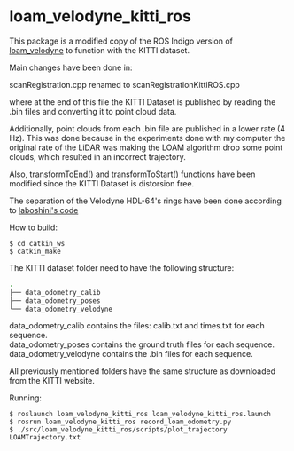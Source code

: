 # loam_velodyne_kitti_ros
This package is a modified copy of the ROS Indigo version of [loam_velodyne](http://docs.ros.org/indigo/api/loam_velodyne/html/files.html) to function with the KITTI dataset.
 
Main changes have been done in:
 
scanRegistration.cpp renamed to scanRegistrationKittiROS.cpp

where at the end of this file the KITTI Dataset is published by reading the .bin files and converting it to point cloud data.

Additionally, point clouds from each .bin file are published in a lower rate (4 Hz). This was done because in the experiments done with my computer the original rate of the LiDAR was making the LOAM algorithm drop some point clouds, which resulted in an incorrect trajectory.
 
Also, transformToEnd() and transformToStart() functions have been modified since the KITTI Dataset is distorsion free.

The separation of the Velodyne HDL-64's rings have been done according to [laboshinl's code](https://github.com/laboshinl/loam_velodyne)

How to build:

```
$ cd catkin_ws
$ catkin_make
```
The KITTI dataset folder need to have the following structure:


```bash
.
├── data_odometry_calib                  
├── data_odometry_poses
└── data_odometry_velodyne
```
    
data_odometry_calib contains the files: calib.txt and times.txt for each sequence.  
data_odometry_poses contains the ground truth files for each sequence.  
data_odometry_velodyne contains the .bin files for each sequence.  

All previously mentioned folders have the same structure as downloaded from the KITTI website.

Running:
```
$ roslaunch loam_velodyne_kitti_ros loam_velodyne_kitti_ros.launch 
$ rosrun loam_velodyne_kitti_ros record_loam_odometry.py 
$ ./src/loam_velodyne_kitti_ros/scripts/plot_trajectory LOAMTrajectory.txt
```
